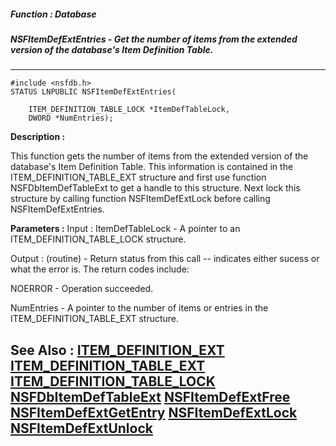 ##### Function : Database
##### NSFItemDefExtEntries - Get the number of items from the extended version of the database's Item Definition Table.
---
```
#include <nsfdb.h>
STATUS LNPUBLIC NSFItemDefExtEntries(

	ITEM_DEFINITION_TABLE_LOCK *ItemDefTableLock,
	DWORD *NumEntries);
```
**Description :**

This function gets the number of items from the extended version of the 
database's Item Definition Table.  This information is contained in the 
ITEM_DEFINITION_TABLE_EXT structure and  first use function 
NSFDbItemDefTableExt to get a handle to this structure.  Next lock this 
structure by calling function NSFItemDefExtLock before calling 
NSFItemDefExtEntries. 

**Parameters :**
Input :
ItemDefTableLock  -  A pointer to an ITEM_DEFINITION_TABLE_LOCK structure.


Output :
(routine)  -  Return status from this call -- indicates either sucess or what the error is. The return codes include:

NOERROR - Operation succeeded.



NumEntries  -  A pointer to the number of items or entries in the ITEM_DEFINITION_TABLE_EXT structure.


**See Also :**
[ITEM_DEFINITION_EXT](/reference/Data/ITEM_DEFINITION_EXT)
[ITEM_DEFINITION_TABLE_EXT](/reference/Data/ITEM_DEFINITION_TABLE_EXT)
[ITEM_DEFINITION_TABLE_LOCK](/reference/Data/ITEM_DEFINITION_TABLE_LOCK)
[NSFDbItemDefTableExt](/reference/Func/NSFDbItemDefTableExt)
[NSFItemDefExtFree](/reference/Func/NSFItemDefExtFree)
[NSFItemDefExtGetEntry](/reference/Func/NSFItemDefExtGetEntry)
[NSFItemDefExtLock](/reference/Func/NSFItemDefExtLock)
[NSFItemDefExtUnlock](/reference/Func/NSFItemDefExtUnlock)
---

